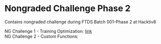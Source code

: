 # Nongraded Challenge Phase 2
Contains nongraded challenge during FTDS Batch 001-Phase 2 at Hacktiv8

NG Challenge 1 - Training Optimization: <a href= "https://github.com/imfdlh/h8dsft_ngc_p2/blob/master/c1_training-optimization/h8dsft_TrainingOptimization.ipynb"> link </a>
<br>
NG Challenge 2 - Custom Functions: <a href= ""></a>
<br>
